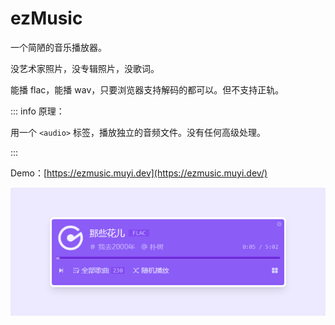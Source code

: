 # ezMusic

一个简陋的音乐播放器。

没艺术家照片，没专辑照片，没歌词。

能播 flac，能播 wav，只要浏览器支持解码的都可以。但不支持正轨。

::: info 原理：

用一个 `<audio>` 标签，播放独立的音频文件。没有任何高级处理。

:::

Demo：[https://ezmusic.muyi.dev](https://ezmusic.muyi.dev/)

![](../assets/2022-09-19-17-55-22-image.png)
